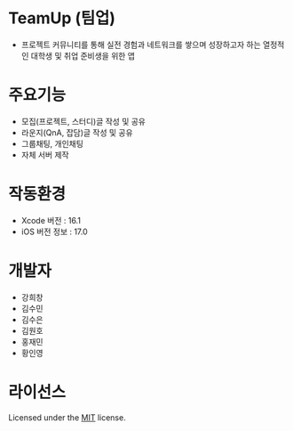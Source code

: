 # TeamUp (팀업)
- 프로젝트 커뮤니티를 통해 실전 경험과 네트워크를 쌓으며 성장하고자 하는 열정적인 대학생 및 취업 준비생을 위한 앱

# 주요기능
- 모집(프로젝트, 스터디)글 작성 및 공유
- 라운지(QnA, 잡담)글 작성 및 공유
- 그룹채팅, 개인채팅
- 자체 서버 제작

# 작동환경
- Xcode 버전 : 16.1
- iOS 버전 정보 : 17.0

# 개발자
- 강희창
- 김수민
- 김수은
- 김원호
- 홍재민
- 황인영

# 라이선스
Licensed under the [MIT](LICENSE) license.
